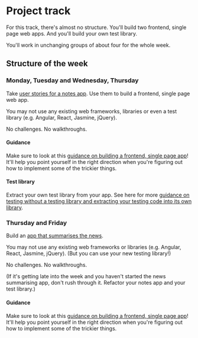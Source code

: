 # Project track

For this track, there's almost no structure. You'll build two frontend, single page web apps.  And you'll build your own test library.

You'll work in unchanging groups of about four for the whole week.

## Structure of the week

### Monday, Tuesday and Wednesday, Thursday

Take [user stories for a notes app](notes_app_user_stories.md).  Use them to build a frontend, single page web app.

You may not use any existing web frameworks, libraries or even a test library (e.g. Angular, React, Jasmine, jQuery).

No challenges.  No walkthroughs.

#### Guidance

Make sure to look at this [guidance on building a frontend, single page app](frontend_single_page_app_guidance.md)! It'll help you point yourself in the right direction when you're figuring out how to implement some of the trickier things.

#### Test library

Extract your own test library from your app.  See here for more [guidance on testing without a testing library and extracting your testing code into its own library](../pills/writing_tests_without_a_testing_library.md).

### Thursday and Friday

Build an [app that summarises the news](news_summary_project.md).

You may not use any existing web frameworks or libraries (e.g. Angular, React, Jasmine, jQuery).  (But you can use your new testing library!)

No challenges.  No walkthroughs.

(If it's getting late into the week and you haven't started the news summarising app, don't rush through it.  Refactor your notes app and your test library.)

#### Guidance

Make sure to look at this [guidance on building a frontend, single page app](frontend_single_page_app_guidance.md)! It'll help you point yourself in the right direction when you're figuring out how to implement some of the trickier things.
